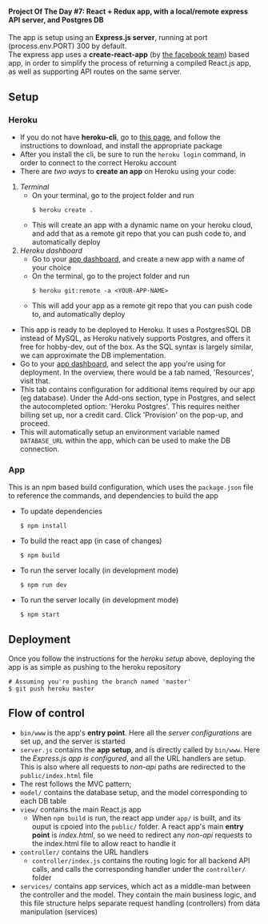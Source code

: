 #### Project Of The Day #7: React + Redux app, with a local/remote express API server, and Postgres DB
The app is setup using an **Express.js server**, running at port (process.env.PORT) 300 by default.  
The express app uses a **create-react-app** (by [the facebook team](https://github.com/facebook/create-react-app)) based app, in order to simplify the process of returning a compiled React.js app, as well as supporting API routes on the same server.

## Setup
### Heroku
- If you do not have **heroku-cli**, go to [this page](https://devcenter.heroku.com/articles/heroku-cli), and follow the instructions to download, and install the appropriate package
- After you install the cli, be sure to run the `heroku login` command, in order to connect to the correct Heroku account
- There are *two ways* to **create an app** on Heroku using your code:
1. *Terminal*
    - On your terminal, go to the project folder and run
        ```
        $ heroku create .
        ```
    - This will create an app with a dynamic name on your heroku cloud, and add that as a remote git repo that you can push code to, and automatically deploy
2. *Heroku dashboard*
    - Go to your [app dashboard](https://dashboard.heroku.com), and create a new app with a name of your choice
    - On the terminal, go to the project folder and run
        ```
        $ heroku git:remote -a <YOUR-APP-NAME>
        ```
    - This will add your app as a remote git repo that you can push code to, and automatically deploy
- This app is ready to be deployed to Heroku. It uses a PostgresSQL DB instead of MySQL, as Heroku natively supports Postgres, and offers it free for hobby-dev, out of the box. As the SQL syntax is largely similar, we can approximate the DB implementation.
- Go to your [app dashboard](https://dashboard.heroku.com), and select the app you're using for deployment. In the overview, there would be a tab named, 'Resources', visit that.
- This tab contains configuration for additional items required by our app (eg database). Under the Add-ons section, type in Postgres, and select the autocompleted option: 'Heroku Postgres'. This requires neither billing set up, nor a credit card. Click 'Provision' on the pop-up, and proceed.
- This will automatically setup an environment variable named `DATABASE_URL` within the app, which can be used to make the DB connection.

### App
This is an npm based build configuration, which uses the `package.json` file to reference the commands, and dependencies to build the app
- To update dependencies
    ```
    $ npm install
    ```
- To build the react app (in case of changes)
    ```
    $ npm build
    ```
- To run the server locally (in development mode)
    ```
    $ npm run dev
    ```
- To run the server locally (in development mode)
    ```
    $ npm start
    ```

## Deployment
Once you follow the instructions for the *heroku setup* above, deploying the app is as simple as pushing to the heroku repository
```
# Assuming you're pushing the branch named 'master'
$ git push heroku master
```

## Flow of control
- `bin/www` is the app's **entry point**. Here all the *server configurations* are set up, and the server is started
- `server.js` contains the **app setup**, and is directly called by `bin/www`. Here the *Express.js app is configured*, and all the URL handlers are setup. This is also where all requests to *non-api* paths are redirected to the `public/index.html` file
- The rest follows the MVC pattern;
- `model/` contains the database setup, and the model corresponding to each DB table
- `view/` contains the main React.js app
    - When `npm build` is run, the react app under `app/` is built, and its ouput is cpoied into the `public/` folder. A react app's main **entry point** is *index.html*, so we need to redirect any *non-api* requests to the index.html file to allow react to handle it
- `controller/` contains the URL handlers
  - `controller/index.js` contains the routing logic for all backend API calls, and calls the corresponding handler under the `controller/` folder
- `services/` contains app services, which act as a middle-man between the controller and the model. They contain the main business logic, and this file structure helps separate request handling (controllers) from data manipulation (services)
